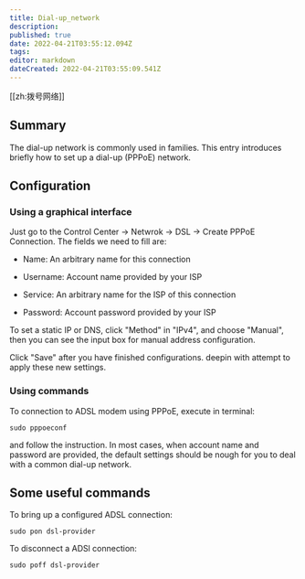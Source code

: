 ```yaml
---
title: Dial-up_network
description: 
published: true
date: 2022-04-21T03:55:12.094Z
tags: 
editor: markdown
dateCreated: 2022-04-21T03:55:09.541Z
---
```


[[zh:拨号网络]]


## Summary

The dial-up network is commonly used in families. This entry introduces briefly how to set up a dial-up (PPPoE) network.

## Configuration

### Using a graphical interface

Just go to the Control Center -> Netwrok -> DSL -> Create PPPoE Connection. The fields we need to fill are:

* Name: An arbitrary name for this connection

* Username: Account name provided by your ISP

* Service: An arbitrary name for the ISP of this connection

* Password: Account password provided by your ISP

To set a static IP or DNS, click "Method" in "IPv4", and choose "Manual", then you can see the input box for manual address configuration.

Click "Save" after you have finished configurations. deepin with attempt to apply these new settings.

### Using commands

To connection to ADSL modem using PPPoE, execute in terminal:

    sudo pppoeconf

and follow the instruction. In most cases, when account name and password are provided, the default settings should be nough for you to deal with a common dial-up network.

## Some useful commands

To bring up a configured ADSL connection:

    sudo pon dsl-provider

To disconnect a ADSl connection:

    sudo poff dsl-provider